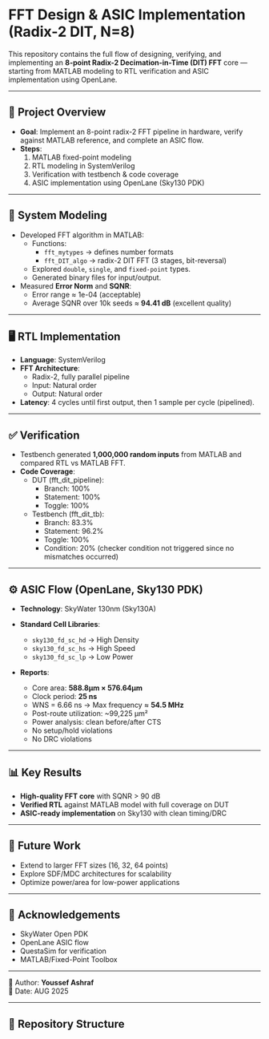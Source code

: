 # FFT Design & ASIC Implementation (Radix-2 DIT, N=8)

This repository contains the full flow of designing, verifying, and implementing an **8-point Radix-2 Decimation-in-Time (DIT) FFT** core — starting from MATLAB modeling to RTL verification and ASIC implementation using OpenLane.

---

## 📌 Project Overview
- **Goal**: Implement an 8-point radix-2 FFT pipeline in hardware, verify against MATLAB reference, and complete an ASIC flow.
- **Steps**:
  1. MATLAB fixed-point modeling  
  2. RTL modeling in SystemVerilog  
  3. Verification with testbench & code coverage  
  4. ASIC implementation using OpenLane (Sky130 PDK)

---

## 🔬 System Modeling
- Developed FFT algorithm in MATLAB:
  - Functions:
    - `fft_mytypes` → defines number formats  
    - `fft_DIT_algo` → radix-2 DIT FFT (3 stages, bit-reversal)  
  - Explored `double`, `single`, and `fixed-point` types.
  - Generated binary files for input/output.
- Measured **Error Norm** and **SQNR**:  
  - Error range ≈ 1e-04 (acceptable)  
  - Average SQNR over 10k seeds ≈ **94.41 dB** (excellent quality)

---

## 🖥️ RTL Implementation
- **Language**: SystemVerilog  
- **FFT Architecture**:  
  - Radix-2, fully parallel pipeline  
  - Input: Natural order  
  - Output: Natural order  
- **Latency**: 4 cycles until first output, then 1 sample per cycle (pipelined).  

---

## ✅ Verification
- Testbench generated **1,000,000 random inputs** from MATLAB and compared RTL vs MATLAB FFT.
- **Code Coverage**:
  - DUT (fft_dit_pipeline):
    - Branch: 100%  
    - Statement: 100%  
    - Toggle: 100%  
  - Testbench (fft_dit_tb):
    - Branch: 83.3%  
    - Statement: 96.2%  
    - Toggle: 100%  
    - Condition: 20% (checker condition not triggered since no mismatches occurred)

---

## ⚙️ ASIC Flow (OpenLane, Sky130 PDK)
- **Technology**: SkyWater 130nm (Sky130A)  
- **Standard Cell Libraries**:  
  - `sky130_fd_sc_hd` → High Density  
  - `sky130_fd_sc_hs` → High Speed  
  - `sky130_fd_sc_lp` → Low Power  

- **Reports**:
  - Core area: **588.8µm × 576.64µm**  
  - Clock period: **25 ns**  
  - WNS = 6.66 ns → Max frequency ≈ **54.5 MHz**  
  - Post-route utilization: ~99,225 µm²  
  - Power analysis: clean before/after CTS  
  - No setup/hold violations  
  - No DRC violations  

  
---

## 📊 Key Results
- **High-quality FFT core** with SQNR > 90 dB  
- **Verified RTL** against MATLAB model with full coverage on DUT  
- **ASIC-ready implementation** on Sky130 with clean timing/DRC  

---

## 🚀 Future Work
- Extend to larger FFT sizes (16, 32, 64 points)  
- Explore SDF/MDC architectures for scalability  
- Optimize power/area for low-power applications  

---

## 🙌 Acknowledgements
- SkyWater Open PDK  
- OpenLane ASIC flow  
- QuestaSim for verification  
- MATLAB/Fixed-Point Toolbox  

---

📌 Author: **Youssef Ashraf**  
📅 Date: AUG 2025


---

## 📂 Repository Structure
